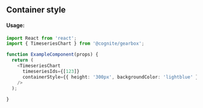 ## Container style

<!-- STORY -->

#### Usage:

```typescript jsx
import React from 'react';
import { TimeseriesChart } from '@cognite/gearbox';

function ExampleComponent(props) {
  return (
    <TimeseriesChart
      timeseriesIds={[123]}
      containerStyle={{ height: '300px', backgroundColor: 'lightblue' }}
    />
  );
  
}
```
